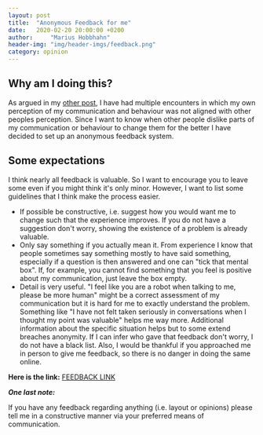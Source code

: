 ```yaml
---
layout: post
title:  "Anonymous Feedback for me"
date:   2020-02-20 20:00:00 +0200
author:     "Marius Hobbhahn"
header-img: "img/header-imgs/feedback.png"
category: opinion
---
```


## Why am I doing this?

As argued in my <a href='https://mariushobbhahn.github.io/2020-02-20-Direct_Communication/'>other post</a>, I have had multiple encounters in which my own perception of my communication and behaviour was not aligned with other peoples perception. Since I want to know when other people dislike parts of my communication or behaviour to change them for the better I have decided to set up an anonymous feedback system. 

## Some expectations

I think nearly all feedback is valuable. So I want to encourage you to leave some even if you might think it's only minor. However, I want to list some guidelines that I think make the process easier.

- If possible be constructive, i.e. suggest how you would want me to change such that the experience improves. If you do not have a suggestion don't worry, showing the existence of a problem is already valuable. 
- Only say something if you actually mean it. From experience I know that people sometimes say something mostly to have said something, especially if a question is then answered and one can "tick that mental box". If, for example, you cannot find something that you feel is positive about my communication, just leave the box empty. 
- Detail is very useful. "I feel like you are a robot when talking to me, please be more human" might be a correct assessment of my communication but it is hard for me to exactly understand the problem. Something like "I have not felt taken seriously in conversations when I thought my point was valuable" helps me way more. Additional information about the specific situation helps but to some extend breaches anonymity. If I can infer who gave that feedback don't worry, I do not have a black list. Also, I would be thankful if you approached me in person to give me feedback, so there is no danger in doing the same online. 

**Here is the link:** <a href='https://forms.gle/yYHPGXi4mzU5Vr9X6'>FEEDBACK LINK</a>


***One last note:***

If you have any feedback regarding anything (i.e. layout or opinions) please tell me in a constructive manner via your preferred means of communication.

